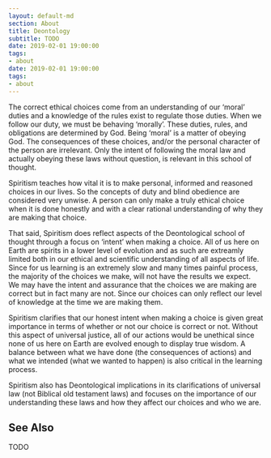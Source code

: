 ```yaml
---
layout: default-md
section: About
title: Deontology
subtitle: TODO
date: 2019-02-01 19:00:00
tags:
- about
date: 2019-02-01 19:00:00
tags: 
- about
---
```


The correct ethical choices come from an understanding of our ‘moral’ duties and a knowledge of the rules exist to regulate those duties. When we follow our duty, we must be behaving ‘morally’. These duties, rules, and obligations are determined by God. Being ‘moral’ is a matter of obeying God. The consequences of these choices, and/or the personal character of the person are irrelevant. Only the intent of following the moral law and actually obeying these laws without question, is relevant in this school of thought.

Spiritism teaches how vital it is to make personal, informed and reasoned choices in our lives. So the concepts of duty and blind obedience are considered very unwise. A person can only make a truly ethical choice when it is done honestly and with a clear rational understanding of why they are making that choice.

That said, Spiritism does reflect aspects of the Deontological school of thought through a focus on ‘intent’ when making a choice. All of us here on Earth are spirits in a lower level of evolution and as such are extreamly limited both in our ethical and scientific understanding of all aspects of life. Since for us learning is an extremely slow and many times painful process, the majority of the choices we make, will not have the results we expect. We may have the intent and assurance that the choices we are making are correct but in fact many are not. Since our choices can only reflect our level of knowledge at the time we are making them.

Spiritism clarifies that our honest intent when making a choice is given great importance in terms of whether or not our choice is correct or not. Without this aspect of universal justice, all of our actions would be unethical since none of us here on Earth are evolved enough to display true wisdom. A balance between what we have done (the consequences of actions) and what we intended (what we wanted to happen) is also critical in the learning process.

Spiritism also has Deontological implications in its clarifications of universal law (not Biblical old testament laws) and focuses on the importance of our understanding these laws and how they affect our choices and who we are.



## See Also

TODO